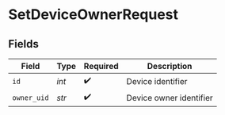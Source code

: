# SetDeviceOwnerRequest


## Fields

| Field                   | Type                    | Required                | Description             |
| ----------------------- | ----------------------- | ----------------------- | ----------------------- |
| `id`                    | *int*                   | :heavy_check_mark:      | Device identifier       |
| `owner_uid`             | *str*                   | :heavy_check_mark:      | Device owner identifier |